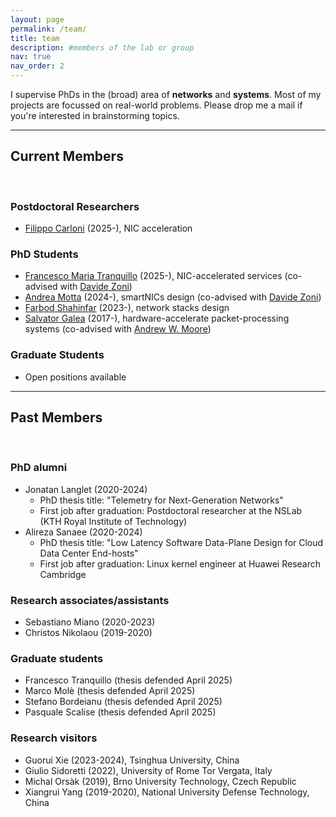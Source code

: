 ```yaml
---
layout: page
permalink: /team/
title: team
description: #members of the lab or group
nav: true
nav_order: 2
---
```


I supervise PhDs in the (broad) area of <b>networks</b> and <b>systems</b>. Most of my projects are focussed on real-world problems. Please drop me a mail if you're interested in brainstorming topics.

<hr>

## Current Members

<br>

### Postdoctoral Researchers

- [Filippo Carloni]() (2025-), NIC acceleration

### PhD Students

- [Francesco Maria Tranquillo]() (2025-), NIC-accelerated services (co-advised with [Davide Zoni](https://zoni.faculty.polimi.it/))
- [Andrea Motta]() (2024-), smartNICs design (co-advised with [Davide Zoni](https://zoni.faculty.polimi.it/))
- [Farbod Shahinfar](https://fshahinfar1.github.io/) (2023-), network stacks design
- [Salvator Galea](http://www.cl.cam.ac.uk/~sg774/) (2017-), hardware-accelerate packet-processing systems (co-advised with [Andrew W. Moore](https://www.cl.cam.ac.uk/~awm22/))

### Graduate Students

- Open positions available

<hr>

## Past Members

<br>

### PhD alumni

- Jonatan Langlet (2020-2024)
  - PhD thesis title: "Telemetry for Next-Generation Networks"
  - First job after graduation: Postdoctoral researcher at the NSLab (KTH Royal Institute of Technology)
- Alireza Sanaee (2020-2024)
  - PhD thesis title: "Low Latency Software Data-Plane Design for Cloud Data Center End-hosts"
  - First job after graduation: Linux kernel engineer at Huawei Research Cambridge

### Research associates/assistants

- Sebastiano Miano (2020-2023)
- Christos Nikolaou (2019-2020)

### Graduate students

- Francesco Tranquillo (thesis defended April 2025)
- Marco Molè (thesis defended April 2025)
- Stefano Bordeianu (thesis defended April 2025)
- Pasquale Scalise (thesis defended April 2025)

### Research visitors

- Guorui Xie (2023-2024), Tsinghua University, China
- Giulio Sidoretti (2022), University of Rome Tor Vergata, Italy
- Michal Orsàk (2019), Brno University Technology, Czech Republic
- Xiangrui Yang (2019-2020), National University Defense Technology, China

